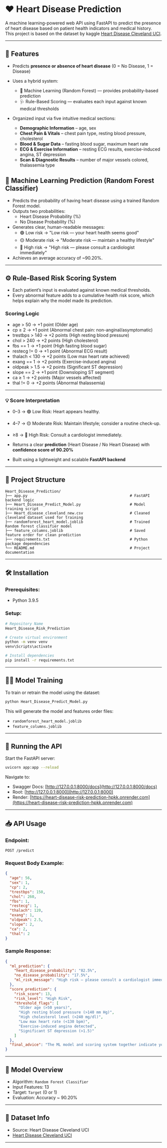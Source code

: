 # ❤️ Heart Disease Prediction

A machine learning-powered web API using FastAPI to predict the presence of heart disease based on patient health indicators and medical history.
 This project is based on the dataset by kaggle [Heart Disease Cleveland UCI](https://www.kaggle.com/datasets/cherngs/heart-disease-cleveland-uci?resource=download).

---

## 🚀 Features

- Predicts **presence or absence of heart disease** (0 = No Disease, 1 = Disease)
- Uses a hybrid system:
  - 🎯 Machine Learning (Random Forest) — provides probability-based prediction
  - 🩺 Rule-Based Scoring — evaluates each input against known medical thresholds

- Organized input via five intuitive medical sections:
  - **Demographic Information** – age, sex
  - **Chest Pain & Vitals** – chest pain type, resting blood pressure, cholesterol
  - **Blood & Sugar Data** – fasting blood sugar, maximum heart rate
  - **ECG & Exercise Information** – resting ECG results, exercise-induced angina, ST depression
  - **Scan & Diagnostic Results** – number of major vessels colored, thalassemia type

## 🧠 Machine Learning Prediction (Random Forest Classifier)

- Predicts the probability of having heart disease using a trained Random Forest model.
- Outputs two probabilities:
  - Heart Disease Probability (%)
  - No Disease Probability (%)
- Generates clear, human-readable messages:
  - 🟢 Low risk → "Low risk — your heart health seems good"
  - 🟡 Moderate risk → "Moderate risk — maintain a healthy lifestyle"
  - 🔴 High risk → "High risk — please consult a cardiologist immediately"
- Achieves an average accuracy of ~90.20%.

---

## ⚙️ Rule-Based Risk Scoring System

- Each patient’s input is evaluated against known medical thresholds.
- Every abnormal feature adds to a cumulative health risk score, which helps explain why the model made its prediction.

### Scoring Logic
- age > 50 →       +1 point (Older age)
- cp ≥ 2 →         +1 point (Abnormal chest pain: non-anginal/asymptomatic)
- trestbps > 140 → +2 points (High resting blood pressure)
- chol > 240 →     +2 points (High cholesterol)
- fbs == 1 →       +1 point (High fasting blood sugar)
- restecg != 0 →   +1 point (Abnormal ECG result)
- thalach < 130 →  +2 points (Low max heart rate achieved)
- exang == 1 →     +2 points (Exercise-induced angina)
- oldpeak > 1.5 →  +2 points (Significant ST depression)
- slope == 2 →     +1 point (Downsloping ST segment)
- ca ≥ 1 →         +2 points (Major vessels affected)
- thal != 0 →      +2 points (Abnormal thalassemia)

---

### 💡 Score Interpretation
- 0–3 → 🟢 Low Risk: Heart appears healthy.
- 4–7 → 🟡 Moderate Risk: Maintain lifestyle; consider a routine check-up.
- ≥8 → 🔴 High Risk: Consult a cardiologist immediately.


- Returns a clear **prediction** (Heart Disease / No Heart Disease) with **confidence score of 90.20%**
- Built using a lightweight and scalable **FastAPI backend**

---

## 📂 Project Structure

```
Heart_Disease_Prediction/
├── app.py                                              # FastAPI backend logic
├── Heart_Disease_Predict_Model.py                      # Model training script
├── Heart_disease_cleveland_new.csv                     # Cleaned cleveland dataset used for training
├── randomforest_heart_model.joblib                     # Trained Random forest classifier model
├── feature_columns.joblib                              # Saved feature order for clean prediction
├── requirements.txt                                    # Python package dependencies
└── README.md                                           # Project documentation
```

---

## 🛠️ Installation

### Prerequisites:
- Python 3.9.5

### Setup:
```bash
# Repository Name
Heart_Disease_Risk_Prediction

# Create virtual environment
python -m venv venv
venv\Scripts\activate 

# Install dependencies
pip install -r requirements.txt
```

---

## 🏋️‍♂️ Model Training

To train or retrain the model using the dataset:

```bash
python Heart_Disease_Predict_Model.py
```

This will generate the model and features order files:
- `randomforest_heart_model.joblib `
- `feature_columns.joblib`

---

## 🚦 Running the API

Start the FastAPI server:
```bash
uvicorn app:app --reload
```

Navigate to:
- Swagger Docs: [http://127.0.0.1:8000/docs](http://127.0.0.1:8000/docs)
- Root: [http://127.0.0.1:8000](http://127.0.0.1:8000)
- Render: [https://heart-disease-risk-prediction-hpkk.onrender.com](https://heart-disease-risk-prediction-hpkk.onrender.com)

---

## 📥 API Usage

### Endpoint:
```
POST /predict
```

### Request Body Example:
```json
{
  "age": 56,
  "sex": 1,
  "cp": 2,
  "trestbps": 150,
  "chol": 260,
  "fbs": 1,
  "restecg": 1,
  "thalach": 120,
  "exang": 1,
  "oldpeak": 2.5,
  "slope": 2,
  "ca": 2,
  "thal": 2
}

```

### Sample Response:
```json
{
  "ml_prediction": {
    "heart_disease_probability": "82.5%",
    "no_disease_probability": "17.5%",
    "ml_risk_message": "High risk — please consult a cardiologist immediately"
  },
  "score_prediction": {
    "risk_score": 13,
    "risk_level": "High Risk",
    "threshold_flags": [
      "Older age (>50 years)",
      "High resting blood pressure (>140 mm Hg)",
      "High cholesterol level (>240 mg/dl)",
      "Low max heart rate (<130 bpm)",
      "Exercise-induced angina detected",
      "Significant ST depression (>1.5)"
    ]
  },
  "final_advice": "The ML model and scoring system together indicate your overall heart risk. For accurate diagnosis, please consult a healthcare professional."
}

```

---

## 🧠 Model Overview

- Algorithm: `Random Forest Classifier`
- Input Features: 13
- Target: `Target` (0 or 1)
- Evaluation: Accuracy ~ 90.20%

---

## 📘 Dataset Info

- Source: Heart Disease Cleveland UCI
- [Heart Disease Cleveland UCI](https://www.kaggle.com/datasets/cherngs/heart-disease-cleveland-uci?resource=download)

---

